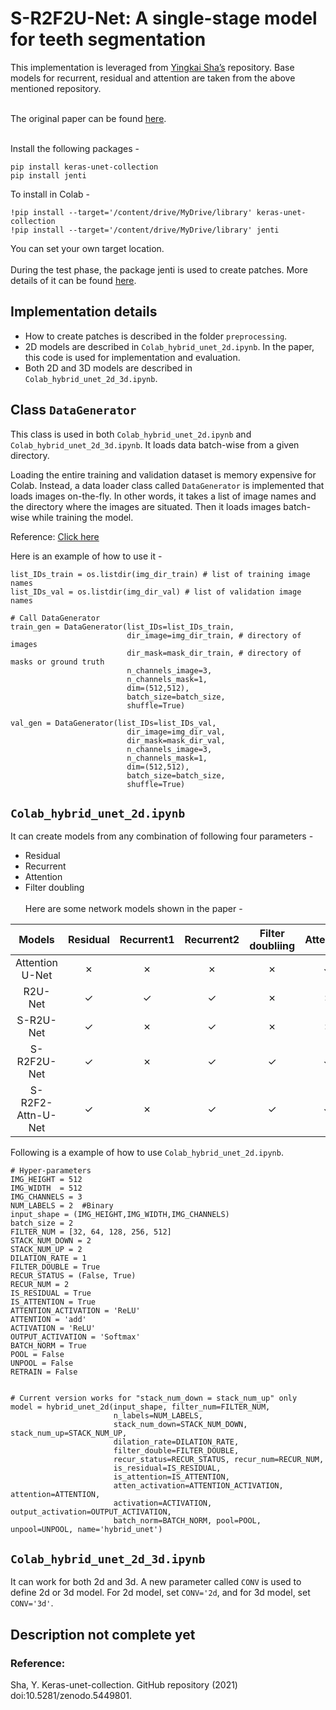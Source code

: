 # S-R2F2U-Net: A single-stage model for teeth segmentation
This implementation is leveraged from [Yingkai Sha’s](https://github.com/yingkaisha/keras-unet-collection) repository. Base models for recurrent, residual and attention are taken from the above mentioned repository. <br><br>

The original paper can be found [here](https://arxiv.org/abs/2204.02939). <br><br>

Install the following packages - 
```
pip install keras-unet-collection
pip install jenti
```
To install in Colab - 
```
!pip install --target='/content/drive/MyDrive/library' keras-unet-collection
!pip install --target='/content/drive/MyDrive/library' jenti
```
You can set your own target location. <br><br>
During the test phase, the package jenti is used to create patches. More details of it can be found [here](https://github.com/mrinal054/patch_and_merge).

## Implementation details
* How to create patches is described in the folder `preprocessing`.
* 2D models are described in `Colab_hybrid_unet_2d.ipynb`. In the paper, this code is used for implementation and evaluation. 
* Both 2D and 3D models are described in `Colab_hybrid_unet_2d_3d.ipynb`.

Class `DataGenerator`
----------------------------
This class is used in both `Colab_hybrid_unet_2d.ipynb` and `Colab_hybrid_unet_2d_3d.ipynb`. It loads data batch-wise from a given directory. <br>

Loading the entire training and validation dataset is memory expensive for Colab. Instead, a data loader class called `DataGenerator` is implemented that loads images on-the-fly. In other words, it takes a list of image names and the directory where the images are situated. Then it loads images batch-wise while training the model. <br>

Reference: [Click here](https://stanford.edu/~shervine/blog/keras-how-to-generate-data-on-the-fly) <br>

Here is an example of how to use it - 
```
list_IDs_train = os.listdir(img_dir_train) # list of training image names 
list_IDs_val = os.listdir(img_dir_val) # list of validation image names

# Call DataGenerator
train_gen = DataGenerator(list_IDs=list_IDs_train,
                          dir_image=img_dir_train, # directory of images
                          dir_mask=mask_dir_train, # directory of masks or ground truth
                          n_channels_image=3,
                          n_channels_mask=1,
                          dim=(512,512),
                          batch_size=batch_size,
                          shuffle=True)

val_gen = DataGenerator(list_IDs=list_IDs_val,
                          dir_image=img_dir_val,
                          dir_mask=mask_dir_val,
                          n_channels_image=3,
                          n_channels_mask=1,
                          dim=(512,512),
                          batch_size=batch_size,
                          shuffle=True)
```


`Colab_hybrid_unet_2d.ipynb`
----------------------------
It can create models from any combination of following four parameters - <br>
* Residual
* Recurrent
* Attention
* Filter doubling <br><br>
Here are some network models shown in the paper - <br>


| Models | Residual | Recurrent1 | Recurrent2 | Filter doubliing | Attention |
| :---: | :---: |  :---: |  :---: |  :---: |  :---: |
| Attention U-Net | &cross; |  &cross; | &cross; | &cross; | &check; |
| R2U-Net | &check; |  &check; | &check; | &cross; | &cross; |
| S-R2U-Net | &check; |  &cross; | &check; | &cross; | &cross; |
| S-R2F2U-Net | &check; |  &cross; | &check; | &check; | &check; |
| S-R2F2-Attn-U-Net | &check; |  &cross; | &check; | &check; | &check; |

Following is a example of how to use `Colab_hybrid_unet_2d.ipynb`.

```
# Hyper-parameters
IMG_HEIGHT = 512 
IMG_WIDTH  = 512 
IMG_CHANNELS = 3 
NUM_LABELS = 2  #Binary
input_shape = (IMG_HEIGHT,IMG_WIDTH,IMG_CHANNELS)
batch_size = 2
FILTER_NUM = [32, 64, 128, 256, 512]
STACK_NUM_DOWN = 2
STACK_NUM_UP = 2
DILATION_RATE = 1
FILTER_DOUBLE = True
RECUR_STATUS = (False, True)
RECUR_NUM = 2
IS_RESIDUAL = True
IS_ATTENTION = True
ATTENTION_ACTIVATION = 'ReLU'
ATTENTION = 'add'
ACTIVATION = 'ReLU'
OUTPUT_ACTIVATION = 'Softmax'
BATCH_NORM = True
POOL = False
UNPOOL = False
RETRAIN = False


# Current version works for "stack_num_down = stack_num_up" only
model = hybrid_unet_2d(input_shape, filter_num=FILTER_NUM, 
                       n_labels=NUM_LABELS, 
                       stack_num_down=STACK_NUM_DOWN, stack_num_up=STACK_NUM_UP, 
                       dilation_rate=DILATION_RATE,
                       filter_double=FILTER_DOUBLE,
                       recur_status=RECUR_STATUS, recur_num=RECUR_NUM,
                       is_residual=IS_RESIDUAL,
                       is_attention=IS_ATTENTION,
                       atten_activation=ATTENTION_ACTIVATION, attention=ATTENTION,
                       activation=ACTIVATION, output_activation=OUTPUT_ACTIVATION, 
                       batch_norm=BATCH_NORM, pool=POOL, unpool=UNPOOL, name='hybrid_unet')
```

`Colab_hybrid_unet_2d_3d.ipynb`
-------------------------------
It can work for both 2d and 3d. A new parameter called `CONV` is used to define 2d or 3d model. For 2d model, set `CONV='2d`, and for 3d model, set `CONV='3d'`.

## Description not complete yet

### Reference:
Sha, Y. Keras-unet-collection. GitHub repository (2021) doi:10.5281/zenodo.5449801.
